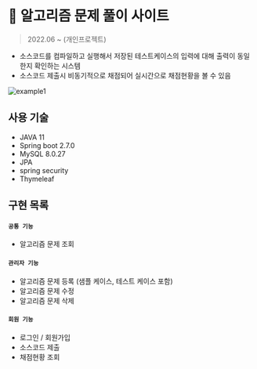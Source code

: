 # 🚀 알고리즘 문제 풀이 사이트

> 2022.06 ~ (개인프로젝트)
- 소스코드를 컴파일하고 실행해서 저장된 테스트케이스의 입력에 대해 출력이 동일한지 확인하는 시스템
- 소스코드 제출시 비동기적으로 채점되어 실시간으로 채점현황을 볼 수 있음

![example1](https://user-images.githubusercontent.com/76832861/175816771-df7cfc13-935d-4770-9434-e1021b186b5e.gif)


## 사용 기술
- JAVA 11
- Spring boot 2.7.0
- MySQL 8.0.27
- JPA
- spring security
- Thymeleaf

## 구현 목록
#### `공통 기능`
  - 알고리즘 문제 조회
#### `관리자 기능`
  - 알고리즘 문제 등록 (샘플 케이스, 테스트 케이스 포함)
  - 알고리즘 문제 수정
  - 알고리즘 문제 삭제
#### `회원 기능`
  - 로그인 / 회원가입
  - 소스코드 제출
  - 채점현황 조회
